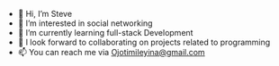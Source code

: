 - 👋 Hi, I’m Steve
- 👀 I’m interested in social networking 
- 🌱 I’m currently learning full-stack Development 
- 💞️ I look forward to collaborating on projects related to programming 
- 📫 You can reach me via Ojotimileyina@gmail.com

<!---
Timixojo/Timixojo is a ✨ special ✨ repository because its `README.md` (this file) appears on your GitHub profile.
You can click the Preview link to take a look at your changes.
--->
